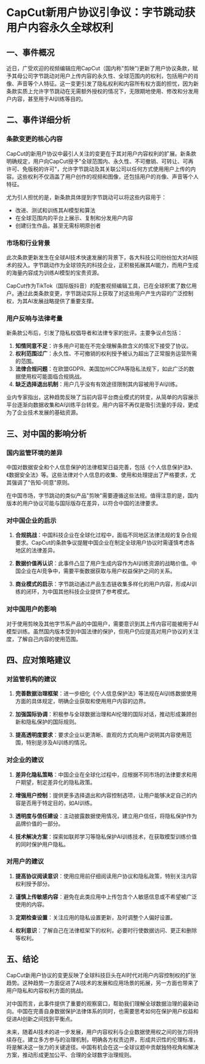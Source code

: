  # CapCut新用户协议引争议：字节跳动获用户内容永久全球权利

## 一、事件概况

近日，广受欢迎的视频编辑应用CapCut（国内称"剪映")更新了用户协议条款，赋予其母公司字节跳动对用户上传内容的永久性、全球范围内的权利，包括用户的肖像、声音等个人特征。这一变更引发了隐私权利和内容所有权方面的担忧，因为新条款实质上允许字节跳动在无需额外授权的情况下，无限期地使用、修改和分发用户内容，甚至用于AI训练等目的。

## 二、事件详细分析

### 条款变更的核心内容

CapCut的新用户协议中最引人关注的变更在于其对用户内容权利的扩展。新条款明确规定，用户向CapCut授予"全球范围内、永久性、不可撤销、可转让、可再许可、免版税的许可"，允许字节跳动及其关联公司以任何方式使用用户上传的内容。这些权利不仅涵盖了用户创作的视频和图像，还包括用户的肖像、声音等个人特征。

尤为引人担忧的是，新条款具体提到字节跳动可以将这些内容用于：
- 改进、测试和训练其AI模型和算法
- 在全球范围内的平台上展示、复制和分发用户内容
- 创建衍生作品，甚至无需标明原创者

### 市场和行业背景

此次条款更新发生在全球AI技术快速发展的背景下，各大科技公司纷纷加大对AI技术的投入。字节跳动作为全球领先的科技企业，正积极拓展其AI能力，而用户生成的海量内容成为训练AI模型的宝贵资源。

CapCut作为TikTok（国际版抖音）的配套视频编辑工具，已在全球积累了数亿用户。通过此类条款变更，字节跳动实际上获取了对这些用户产生内容的广泛控制权，为其AI发展战略提供了重要支撑。

### 用户反响与法律考量

新条款公布后，引发了隐私权倡导者和法律专家的批评。主要争议点包括：

1. **知情同意不足**：许多用户可能在不完全理解条款含义的情况下接受了协议。
2. **权利范围过广**：永久性、不可撤销的权利授予被认为超出了正常服务运营所需的范围。
3. **法律合规问题**：在欧盟GDPR、美国加州CCPA等隐私法规下，如此广泛的数据使用权可能面临合规挑战。
4. **缺乏选择退出机制**：用户几乎没有有效途径限制其内容被用于AI训练。

业内专家指出，这种趋势反映了当前内容平台商业模式的转变，从简单的内容展示平台逐渐向数据收集和AI训练平台转变。用户内容不再仅是吸引流量的手段，更成为了企业技术发展的基础资源。

## 三、对中国的影响分析

### 国内监管环境的差异

中国对数据安全和个人信息保护的法律框架日益完善，包括《个人信息保护法》、《数据安全法》等。这些法律对个人信息的收集、使用和处理提出了严格要求，尤其强调了"告知-同意"原则。

在中国市场，字节跳动的类似产品"剪映"需要遵循这些法规。值得注意的是，国内版本的用户协议可能与国际版存在差异，以符合中国的法律要求。

### 对中国企业的启示

1. **合规挑战**：中国科技企业在全球化过程中，面临不同地区法律法规的复杂合规要求。CapCut的条款争议提醒中国企业在制定全球用户协议时需谨慎考虑各地区的法律差异。

2. **数据价值再认识**：此事件凸显了用户生成内容作为AI训练资源的战略价值。中国企业在AI竞争中，需要平衡数据获取与用户权益保护之间的关系。

3. **商业模式的启示**：字节跳动通过产品生态链收集多样化的用户内容，形成AI训练的闭环，为中国其他科技企业提供了参考模式。

### 对中国用户的影响

对于使用剪映及其他字节系产品的中国用户，需要意识到其上传内容可能被用于AI模型训练。虽然国内版本受到中国法律的保护，但用户仍应提高对用户协议的关注度，了解自己内容的使用范围。

## 四、应对策略建议

### 对监管机构的建议

1. **完善数据治理框架**：进一步细化《个人信息保护法》等法规在AI训练数据使用方面的具体规定，明确企业获取和使用用户内容的边界。

2. **加强国际协调**：积极参与全球数据治理和AI伦理的国际对话，推动形成兼顾创新和隐私保护的国际规则。

3. **提高透明度要求**：要求企业以更清晰、直观的方式向用户说明其内容使用范围，特别是涉及AI训练的情况。

### 对企业的建议

1. **差异化隐私策略**：中国企业在全球化过程中，应根据不同市场的法律要求和用户期望，制定差异化的隐私政策。

2. **增强用户控制**：提供更多选择退出和内容控制选项，让用户能够决定自己的内容是否用于特定目的，如AI训练。

3. **透明度与信任建设**：主动披露数据使用情况，建立用户信任，将隐私保护作为品牌价值的一部分。

4. **技术解决方案**：探索如联邦学习等隐私保护AI训练技术，在获取模型训练价值的同时保护用户隐私。

### 对用户的建议

1. **提高协议阅读意识**：使用应用前仔细阅读用户协议和隐私政策，特别关注内容权利授予部分。

2. **谨慎上传敏感内容**：避免在此类应用中上传包含个人敏感信息或不希望被广泛使用的内容。

3. **定期检查设置**：关注应用的隐私设置更新，及时调整个人偏好设置。

4. **权利意识**：了解自己在法律框架下的权利，必要时行使数据访问、更正和删除等权利。

## 五、结论

CapCut新用户协议的变更反映了全球科技巨头在AI时代对用户内容控制权的扩张趋势。这种趋势一方面促进了AI技术的发展和应用场景的拓展，另一方面也带来了用户隐私和内容权利方面的挑战。

对中国而言，此事件提供了重要的观察窗口，帮助我们理解全球数据治理的最新动向。中国在完善自身数据保护法律体系的同时，也需要思考如何在保护用户权益和促进AI创新之间找到平衡点。

未来，随着AI技术的进一步发展，用户内容权利与企业数据使用权之间的张力将持续存在。建立多方参与的治理机制，明确各方权责边界，形成共识性的伦理标准，将是解决这一张力的关键途径。中国有机会在这一全球议题中贡献独特视角和解决方案，推动形成更加公平、合理的全球数字治理规则。